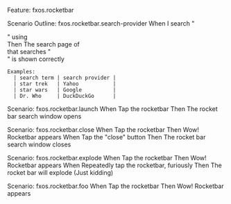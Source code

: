 Feature: fxos.rocketbar

  Scenario Outline: fxos.rocketbar.search-provider
    When I search "<search term>" using <search provider>
    Then The search page of <search provider> that searches "<search term>" is shown correctly

    Examples:
      | search term | search provider |
      | star trek   | Yahoo           |
      | star wars   | Google          |
      | Dr. Who     | DuckDuckGo      |

  Scenario: fxos.rocketbar.launch
    When Tap the rocketbar 
    Then The rocket bar search window opens

  Scenario: fxos.rocketbar.close
    When Tap the rocketbar 
    Then Wow! Rocketbar appears
    When Tap the "close" button
    Then The rocket bar search window closes

  Scenario: fxos.rocketbar.explode
    When Tap the rocketbar 
    Then Wow! Rocketbar appears
    When Repeatedly tap the rocketbar, furiously
    Then The rocket bar will explode (Just kidding)

  Scenario: fxos.rocketbar.foo
    When Tap the rocketbar 
    Then Wow! Rocketbar appears
